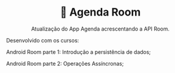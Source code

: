 <h1 align="center">📒 Agenda Room</h1>

<p align="center">Atualização do App Agenda acrescentando a API Room.</p>

Desenvolvido com os cursos:

Android Room parte 1: Introdução a persistência de dados;

Android Room parte 2: Operações Assíncronas;
